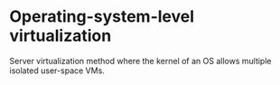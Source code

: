 # Operating-system-level virtualization
Server virtualization method where the kernel of an OS allows multiple isolated user-space VMs. 
